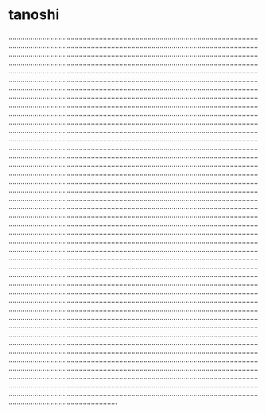 # tanoshi

..........................................................................................................................................................................................................................................................................................................................................................................................................................................................................................................................................................................................................................................................................................................................................................................................................................................................................................................................................................................................................................................................................................................................................................................................................................................................................................................................................................................................................................................................................................................................................................................................................................................................................................................................................................................................................................................................................................................................................................................................................................................................................................................................................................................................................................................................................................................................................................................................................................................................................................................................................................................................................................................................................................................................................................................................................................................................................................................................................................................................................................................................................................................................................................................................................................................................................................................................................................................................................................................................................................................................................................................................................................................................................................................................................................................................................................................................................................................................................................................................................................................................................................................................................................................................................................................................................................................................................................................................................................................................................................................................................................................................................................................................................................................................................................................................................................................................................................................................................................................................................................................................................................................................................................................................................................................................................................................................................................................................................................................................................................................................................................................................................